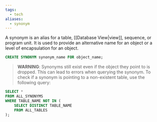 ```yaml
---
tags:
  - tech
aliases:
  - synonym
---
```

A synonym is an alias for a table, [[Database View|view]], sequence, or program unit.
It is used to provide an alternative name for an object or a level of encapsulation for an object.
    
```sql
CREATE SYNONYM synonym_name FOR object_name;
```

> **WARNING**: Synonyms still exist even if the object they point to is dropped.
> This can lead to errors when querying the synonym.
> To check if a synonym is pointing to a non-existent table, use the following query:
```sql
SELECT *
FROM ALL_SYNONYMS
WHERE TABLE_NAME NOT IN (
    SELECT DISTINCT TABLE_NAME
    FROM ALL_TABLES
);
```

